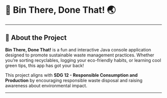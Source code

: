# 🌱 Bin There, Done That! 🌏

---

## 🚀 About the Project  
**Bin There, Done That!** is a fun and interactive Java console application designed to promote sustainable waste management practices. Whether you’re sorting recyclables, logging your eco-friendly habits, or learning cool green tips, this app has got your back!  

This project aligns with **SDG 12 - Responsible Consumption and Production** by encouraging responsible waste disposal and raising awareness about environmental impact.

---
